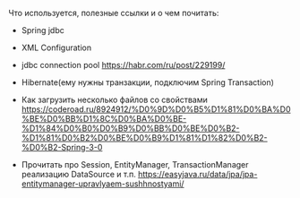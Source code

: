 Что используется, полезные ссылки и о чем почитать:

* Spring jdbc

* XML Configuration

* jdbc connection pool https://habr.com/ru/post/229199/

* Hibernate(ему нужны транзакции, подключим Spring Transaction)

* Как загрузить несколько файлов со свойствами https://coderoad.ru/8924912/%D0%9D%D0%B5%D1%81%D0%BA%D0%BE%D0%BB%D1%8C%D0%BA%D0%BE-%D1%84%D0%B0%D0%B9%D0%BB%D0%BE%D0%B2-%D1%81%D0%B2%D0%BE%D0%B9%D1%81%D1%82%D0%B2-%D0%B2-Spring-3-0

* Прочитать про Session, EntityManager, TransactionManager реализацию DataSource и т.п. https://easyjava.ru/data/jpa/jpa-entitymanager-upravlyaem-sushhnostyami/
